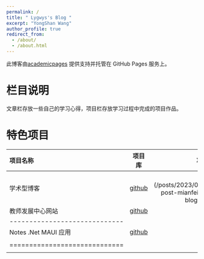 ```yaml
---
permalink: /
title: " Lygwys's Blog "
excerpt: "YongShan Wang"
author_profile: true
redirect_from:
  - /about/
  - /about.html
---
```



此博客由[academicpages](https://github.com/academicpages/academicpages.github.io) 提供支持并托管在 GitHub Pages 服务上。


栏目说明
======

文章栏存放一些自己的学习心得，项目栏存放学习过程中完成的项目作品。

特色项目
======


| 项目名称 | 项目库 | 项目介绍 |
|:--------|:-------:|--------:|
| 学术型博客   | [github](https://github.com/lygwys/lygwys.github.io)   | [详细](/posts/2023/08/blog-post-mianfei xueshu blog dajian/)   |
|  教师发展中心网站  | [github](https://github.com/lygwys/ZKEACMS.3.1.8/tree/dev-lygwys-jsfzzx) |[纪念版](http://161.189.160.180:8001/index)   |
|-----------------------------|
|   Notes .Net MAUI 应用 |  [github](https://github.com/lygwys/Notes)  |  [下载](https://github.com/lygwys/Notes/releases/) |
|    |    |    |
|=============================|
|    |    |    |